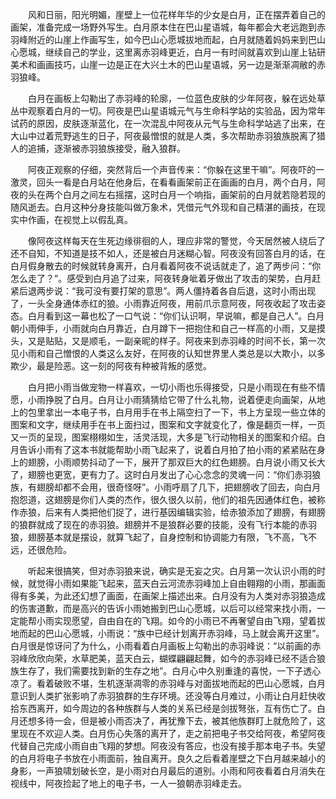 　　风和日丽，阳光明媚，崖壁上一位花样年华的少女是白月，正在摆弄着自己的画架，准备完成一场野外写生。白月原本住在巴山星语城，每年都会大老远跑到赤羽峰附近的山崖上作画写生，如今巴山心愿城拔地而起，白月就随着妈妈来到巴山心愿城，继续自己的学业，这里离赤羽峰更近，白月一有时间就喜欢到山崖上钻研美术和画画技巧，山崖一边是正在大兴土木的巴山星语城，另一边是渐渐凋敝的赤羽狼峰。

　　白月在画板上勾勒出了赤羽峰的轮廓，一位蓝色皮肤的少年阿夜，躲在远处草丛中观察着白月的一切。阿夜是巴山星语城元气与生命科学站的实验品，因为常年试药的原因，皮肤逐渐蓝化，在一次混乱中阿夜从元气与生命科学站逃了出来，在大山中过着荒野逃生的日子，阿夜最憎恨的就是人类，多次帮助赤羽狼族脱离了猎人的追捕，逐渐被赤羽狼族接受，融入狼群。

　　阿夜正观察的仔细，突然背后一个声音传来：“你躲在这里干嘛”。阿夜吓的一激灵，回头一看是白月站在他身后，在看看画架前正在画画的白月，两个白月，阿夜的头在两个白月之间左右摇摆，这时白月一个响指，画架前的白月就若隐若现的随风逝去。白月这种分身技能叫做万象术，凭借元气外现和自己精湛的画技，在现实中作画，在视觉上以假乱真。

　　像阿夜这样每天在生死边缘徘徊的人，理应非常的警觉，今天居然被人绕后了还不自知，不知道是技不如人，还是被白月迷糊心智。阿夜没有回答白月的话，在白月假身散去的时候就转身离开，白月看着阿夜不说话就走了，追了两步问：“你怎么走了？”。感受到白月追了过来，阿夜转身呲着牙做出了攻击的架势，白月赶紧后退两步说：“我可没有要打架的意思”。两人僵持着各自后退，这时小雨出现了，一头全身通体赤红的狼。小雨靠近阿夜，用前爪示意阿夜，阿夜收起了攻击姿态。白月看到这一幕也松了一口气说：“你们认识啊，早说嘛，都是自己人”。白月朝小雨伸手，小雨就向白月靠近，白月蹲下一把抱住和自己一样高的小雨，又是摸头，又是贴贴，又是顺毛，一副亲昵的样子。阿夜来到赤羽峰的时间不长，第一次见小雨和自己憎恨的人类这么友好，在阿夜的认知世界里人类总是以大欺小，以多欺少，最是险恶。这一刻的阿夜有种被背叛的感觉。

　　白月把小雨当做宠物一样喜欢，一切小雨也乐得接受，只是小雨现在有些不情愿，小雨挣脱了白月。白月让小雨猜猜给它带了什么礼物，说着便走向画架，从地上的包里拿出一本电子书，白月用手在书上隔空扫了一下，书上方呈现一些立体的图案和文字，继续用手在书上面扫过，图案和文字就变化了，像是翻页一样，一页又一页的呈现，图案栩栩如生，活灵活现，大多是飞行动物相关的图案和介绍。白月告诉小雨有了这本书就能帮助小雨飞起来了，说着白月拍了拍小雨的紧紧贴在身上的翅膀，小雨顺势抖动了一下，展开了那双巨大的红色翅膀。白月说小雨又长大了，翅膀也更宽，更有力了。这时白月发出了心心念念的灵魂一问：“你们赤羽狼族，有翅膀却都不会用，很奇怪呀”。小雨呼扇了几下，把翅膀收了回去，向白月抱怨道，这翅膀是你们人类的杰作，很久很久以前，他们的祖先因通体红色，被称作赤狼，后来有人类把他们捉了，进行基因编辑实验，给赤狼添加了翅膀，有翅膀的狼群就成了现在的赤羽狼。翅膀并不是狼群必要的技能，没有飞行本能的赤羽狼，翅膀基本就是摆设，就算飞起了，自身控制和协调能力有限，飞不高，飞不远，还很危险。

　　听起来很搞笑，但对赤羽狼来说，确实是无妄之灾。白月第一次认识小雨的时候，就觉得小雨如果能飞起来，蓝天白云河流赤羽峰加上自由翱翔的小雨，那画面得有多美，为此还幻想了画面，在画架上描述出来。白月没有为人类对赤羽狼造成的伤害道歉，而是高兴的告诉小雨她搬到巴山心愿城，以后可以经常来找小雨，一定能帮小雨实现愿望，自由自在的飞翔。如今的小雨已不再奢望自由飞翔，望着拔地而起的巴山心愿城，小雨说：“族中已经计划离开赤羽峰，马上就会离开这里”。白月很是惊讶问了为什么，小雨看着白月画板上勾勒出的赤羽峰说：“以前画的赤羽峰欣欣向荣，水草肥美，蓝天白云，蝴蝶翩翩起舞，如今的赤羽峰已经不适合狼族生存了，我们需要找到新的生存之地”。白月心中久别重逢的喜悦，一下子透心凉了。看着破败不堪，生机逐渐凋零的赤羽峰与对面拔地而起的巴山心愿城，白月意识到人类扩张影响了赤羽狼群的生存环境。还没等白月难过，小雨让白月赶快收拾东西离开，如今周边的各种族群与人类的关系已经是剑拔弩张，互有伤亡了。白月还想多待一会，但是被小雨否决了，再犹豫下去，被其他族群盯上就危险了，这里现在不欢迎人类。白月伤心失落的离开了，走之前把电子书交给阿夜，希望阿夜代替自己完成小雨自由飞翔的梦想。阿夜没有答应，也没有接手那本电子书。失望的白月将电子书放在小雨面前，独自离开。良久之后看着崖壁之下白月越来越小的身影，一声狼啸划破长空，是小雨对白月最后的道别。小雨和阿夜看着白月消失在视线中，阿夜捡起了地上的电子书，一人一狼朝赤羽峰走去。